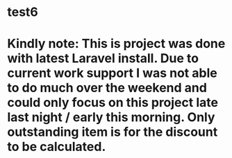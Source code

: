 # test6

# Kindly note:   This is project was done with latest Laravel install.   Due to current work support I was not able to do much over the weekend and could only focus on this project late last night / early this morning.   Only outstanding item is for the discount to be calculated.   
